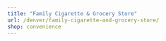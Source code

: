 ```yaml
---
title: "Family Cigarette & Grocery Store"
url: /denver/family-cigarette-and-grocery-store/
shop: convenience
---
```

